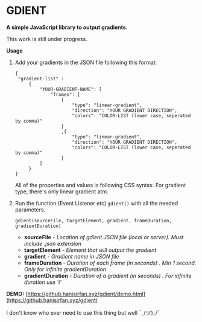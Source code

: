 # GDIENT

**A simple JavaScript library to output gradients.**

This work is still under progress.

**Usage**
1. Add your gradients in the JSON file following this format:
   ```
   {
    "gradient-list" : 
        {
            "YOUR-GRADIENT-NAME": [
                "frames": [
                    {   
                        "type": "linear-gradient",
                        "direction": "YOUR GRADIENT DIRECTION",
                        "colors": "COLOR-LIST (lower case, seperated by comma)"
                    }
                    ,{   
                        "type": "linear-gradient",
                        "direction": "YOUR GRADIENT DIRECTION",
                        "colors": "COLOR-LIST (lower case, seperated by comma)"
                    }
            ]
        }
   }
   ```
   All of the properties and values is following CSS syntax.
   For gradient type, there's only linear gradient atm.


2. Run the function (Event Listener etc) `gdient()` with all the needed parameters.


    `gdient(sourceFile, targetElement, gradient, frameDuration, gradientDuration)`
    - **sourceFile** - *Location of gdient JSON file (local or server). Must include .json extension*
    - **targetElement** - *Element that will output the gradient*
    - **gradient** - *Gradient name in JSON file*
    - **frameDuration** - *Duration of each frame (in seconds) . Min 1 second. Only for infinite gradientDuration*
    - **gradientDuration** - *Duration of a gradient (in seconds) . For infinite duration use 'i'*



**DEMO:** [https://github.hanisirfan.xyz/gdient/demo.html](https://github.hanisirfan.xyz/gdient)

I don't know who ever need to use this thing but well ¯\_(ツ)_/¯